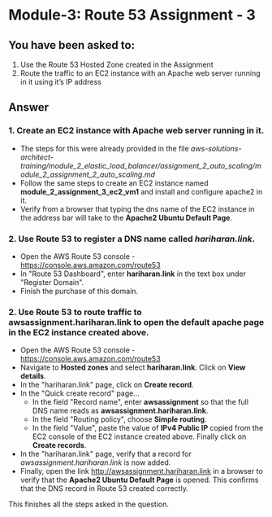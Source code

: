 # Module-3: Route 53 Assignment - 3


## You have been asked to:
1. Use the Route 53 Hosted Zone created in the Assignment
2. Route the traffic to an EC2 instance with an Apache web server running in it using it’s IP address


## Answer

### 1. Create an EC2 instance with Apache web server running in it.
* The steps for this were already provided in the file _aws-solutions-architect-training/module_2_elastic_load_balancer/assignment_2_auto_scaling/module_2_assignment_2_auto_scaling.md_
* Follow the same steps to create an EC2 instance named **module_2_assignment_3_ec2_vm1** and install and configure apache2 in it.
* Verify from a browser that typing the dns name of the EC2 instance in the address bar will take to the **Apache2 Ubuntu Default Page**.


### 2. Use Route 53 to register a DNS name called _hariharan.link_.
* Open the AWS Route 53 console - https://console.aws.amazon.com/route53
* In "Route 53 Dashboard", enter **hariharan.link** in the text box under "Register Domain".
* Finish the purchase of this domain.


### 2. Use Route 53 to route traffic to awsassignment.hariharan.link to open the default apache page in the EC2 instance created above.
* Open the AWS Route 53 console - https://console.aws.amazon.com/route53
* Navigate to **Hosted zones** and select **hariharan.link**. Click on **View details**.
* In the "hariharan.link" page, click on **Create record**.
* In the "Quick create record" page...
  * In the field "Record name", enter **awsassignment** so that the full DNS name reads as **awsassignment.hariharan.link**.
  * In the field "Routing policy", choose **Simple routing**.
  * In the field "Value", paste the value of **IPv4 Public IP** copied from the EC2 console of the EC2 instance created above. Finally click on **Create records**.
* In the "hariharan.link" page, verify that a record for _awsassignment.hariharan.link_ is now added.
* Finally, open the link http://awsassignment.hariharan.link in a browser to verify that the **Apache2 Ubuntu Default Page** is opened. This confirms that the DNS record in Route 53 created correctly.


This finishes all the steps asked in the question.
